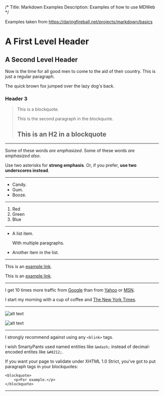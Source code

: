 /*
Title: Markdown Examples
Description: Examples of how to use MDWeb
*/

Examples taken from https://daringfireball.net/projects/markdown/basics

A First Level Header
====================

A Second Level Header
---------------------

Now is the time for all good men to come to
the aid of their country. This is just a
regular paragraph.

The quick brown fox jumped over the lazy
dog's back.

### Header 3

> This is a blockquote.
> 
> This is the second paragraph in the blockquote.
>
> ## This is an H2 in a blockquote

---------------------------------------

Some of these words *are emphasized*.
Some of these words _are emphasized also_.

Use two asterisks for **strong emphasis**.
Or, if you prefer, __use two underscores instead__.

---------------------------------------

*   Candy.
*   Gum.
*   Booze.


---------------------------------------

1.  Red
2.  Green
3.  Blue

---------------------------------------

*   A list item.

    With multiple paragraphs.

*   Another item in the list.

---------------------------------------

This is an [example link](http://example.com/).

This is an [example link](http://example.com/ "With a Title").

---------------------------------------

I get 10 times more traffic from [Google][1] than from
[Yahoo][2] or [MSN][3].

[1]: http://google.com/        "Google"
[2]: http://search.yahoo.com/  "Yahoo Search"
[3]: http://search.msn.com/    "MSN Search"

I start my morning with a cup of coffee and
[The New York Times][NY Times].

[ny times]: http://www.nytimes.com/

---------------------------------------

![alt text](/path/to/img.jpg "Title")

![alt text][id]

[id]: /path/to/img.jpg "Title"

---------------------------------------

I strongly recommend against using any `<blink>` tags.

I wish SmartyPants used named entities like `&mdash;`
instead of decimal-encoded entites like `&#8212;`.


If you want your page to validate under XHTML 1.0 Strict,
you've got to put paragraph tags in your blockquotes:

    <blockquote>
        <p>For example.</p>
    </blockquote>


---------------------------------------


